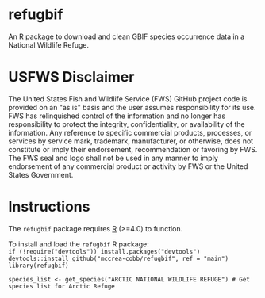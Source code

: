 # refugbif
An R package to download and clean GBIF species occurrence data in a National Wildlife Refuge.

# USFWS Disclaimer
The United States Fish and Wildlife Service (FWS) GitHub project code is provided on an "as is" basis and the user assumes responsibility for its use. FWS has relinquished control of the information and no longer has responsibility to protect the integrity, confidentiality, or availability of the information. Any reference to specific commercial products, processes, or services by service mark, trademark, manufacturer, or otherwise, does not constitute or imply their endorsement, recommendation or favoring by FWS. The FWS seal and logo shall not be used in any manner to imply endorsement of any commercial product or activity by FWS or the United States Government.

# Instructions

The `refugbif` package requires [R](https://cloud.r-project.org/) (>=4.0)   to function.

To install and load the `refugbif` R package:  
`if (!require("devtools")) install.packages("devtools")`  
`devtools::install_github("mccrea-cobb/refugbif", ref = "main")`  
`library(refugbif)`  

`species_list <- get_species("ARCTIC NATIONAL WILDLIFE REFUGE") # Get species list for Arctic Refuge`

